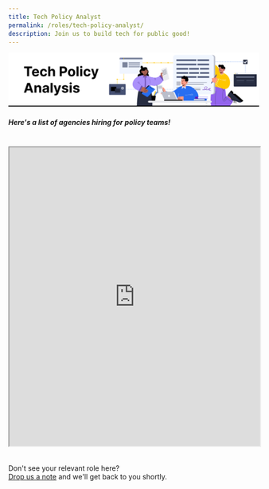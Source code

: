 ```yaml
---
title: Tech Policy Analyst
permalink: /roles/tech-policy-analyst/
description: Join us to build tech for public good!
---
```

![](/images/Tech%20policy%20analyst.png)
##### Here's a list of agencies hiring for policy teams!
<br>
<iframe src="https://docs.google.com/spreadsheets/d/e/2PACX-1vRKeIHN2edATjW8zRU5HgoQ6UxtXEYtoeYa1PE2epVh4OlWr0fKP419IZieULRuMXWtNi5lseklG5br/pubhtml?gid=420130671&amp;single=true&amp;widget=true&amp;headers=false" width="100%" height="600"></iframe>

<br> Don't see your relevant role here? <br> [Drop us a note](https://go.gov.sg/techforpublicgood) and we'll get back to you shortly.